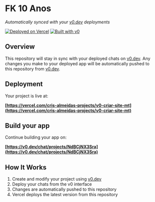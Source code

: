 # FK 10 Anos

*Automatically synced with your [v0.dev](https://v0.dev) deployments*

[![Deployed on Vercel](https://img.shields.io/badge/Deployed%20on-Vercel-black?style=for-the-badge&logo=vercel)](https://vercel.com/cris-almeidas-projects/v0-criar-site-mt)
[![Built with v0](https://img.shields.io/badge/Built%20with-v0.dev-black?style=for-the-badge)](https://v0.dev/chat/projects/NdBCjNX3Sra)

## Overview

This repository will stay in sync with your deployed chats on [v0.dev](https://v0.dev).
Any changes you make to your deployed app will be automatically pushed to this repository from [v0.dev](https://v0.dev).

## Deployment

Your project is live at:

**[https://vercel.com/cris-almeidas-projects/v0-criar-site-mt](https://vercel.com/cris-almeidas-projects/v0-criar-site-mt)**

## Build your app

Continue building your app on:

**[https://v0.dev/chat/projects/NdBCjNX3Sra](https://v0.dev/chat/projects/NdBCjNX3Sra)**

## How It Works

1. Create and modify your project using [v0.dev](https://v0.dev)
2. Deploy your chats from the v0 interface
3. Changes are automatically pushed to this repository
4. Vercel deploys the latest version from this repository